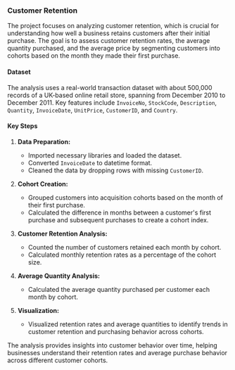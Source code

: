 ### Customer Retention

The project focuses on analyzing customer retention, which is crucial for understanding how well a business retains customers after their initial purchase. The goal is to assess customer retention rates, the average quantity purchased, and the average price by segmenting customers into cohorts based on the month they made their first purchase.

#### Dataset

The analysis uses a real-world transaction dataset with about 500,000 records of a UK-based online retail store, spanning from December 2010 to December 2011. Key features include `InvoiceNo`, `StockCode`, `Description`, `Quantity`, `InvoiceDate`, `UnitPrice`, `CustomerID`, and `Country`.

#### Key Steps

1. **Data Preparation:**
    
    - Imported necessary libraries and loaded the dataset.
    - Converted `InvoiceDate` to datetime format.
    - Cleaned the data by dropping rows with missing `CustomerID`.
2. **Cohort Creation:**
    
    - Grouped customers into acquisition cohorts based on the month of their first purchase.
    - Calculated the difference in months between a customer's first purchase and subsequent purchases to create a cohort index.
3. **Customer Retention Analysis:**
    
    - Counted the number of customers retained each month by cohort.
    - Calculated monthly retention rates as a percentage of the cohort size.
4. **Average Quantity Analysis:**
    
    - Calculated the average quantity purchased per customer each month by cohort.
5. **Visualization:**
    
    - Visualized retention rates and average quantities to identify trends in customer retention and purchasing behavior across cohorts.

The analysis provides insights into customer behavior over time, helping businesses understand their retention rates and average purchase behavior across different customer cohorts.
